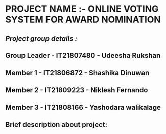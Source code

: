 # PROJECT NAME :- ONLINE VOTING SYSTEM FOR AWARD NOMINATION

## *Project group details :*

## Group Leader  - IT21807480 - Udeesha Rukshan
## Member 1      - IT21806872 - Shashika Dinuwan
## Member 2      - IT21809223 - Niklesh Fernando
## Member 3      - IT21808166 - Yashodara walikalage


## Brief description about project:





